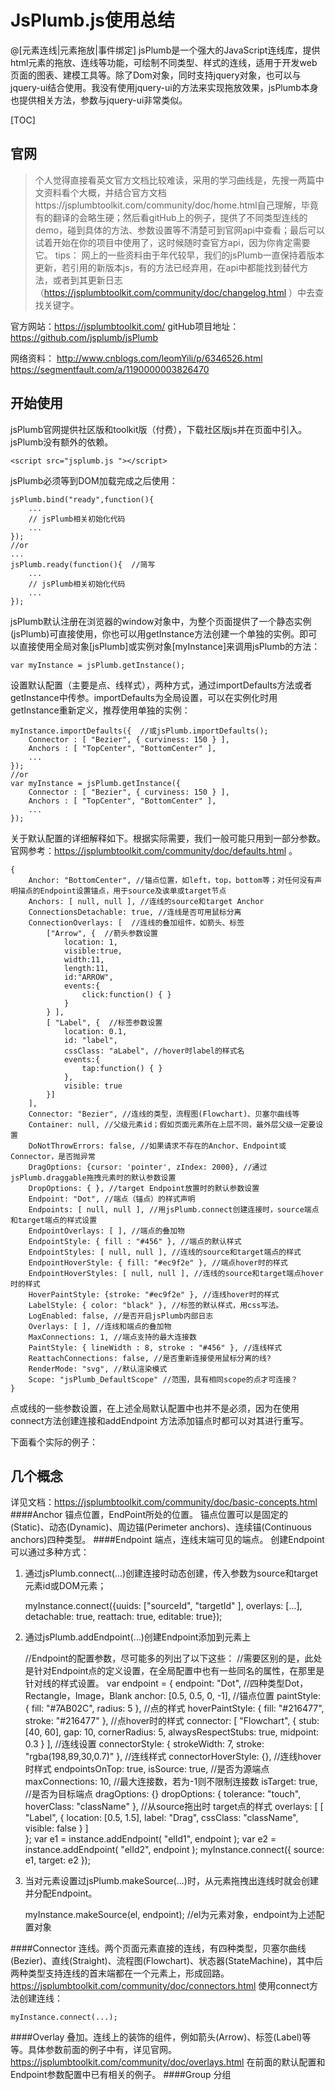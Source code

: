 # JsPlumb.js使用总结
@[元素连线|元素拖放|事件绑定]
        jsPlumb是一个强大的JavaScript连线库，提供html元素的拖放、连线等功能，可绘制不同类型、样式的连线，适用于开发web页面的图表、建模工具等。除了Dom对象，同时支持jquery对象，也可以与jquery-ui结合使用。我没有使用jquery-ui的方法来实现拖放效果，jsPlumb本身也提供相关方法，参数与jquery-ui非常类似。
        
[TOC]

## 官网
>个人觉得直接看英文官方文档比较难读，采用的学习曲线是，先搜一两篇中文资料看个大概，并结合官方文档https://jsplumbtoolkit.com/community/doc/home.html自己理解，毕竟有的翻译的会略生硬；然后看gitHub上的例子，提供了不同类型连线的demo，碰到具体的方法、参数设置等不清楚可到官网api中查看；最后可以试着开始在你的项目中使用了，这时候随时查官方api，因为你肯定需要它。
>tips： 网上的一些资料由于年代较早，我们的jsPlumb一直保持着版本更新，若引用的新版本js，有的方法已经弃用，在api中都能找到替代方法，或者到其更新日志（https://jsplumbtoolkit.com/community/doc/changelog.html ）中去查找关键字。

官方网站：https://jsplumbtoolkit.com/ 
gitHub项目地址：https://github.com/jsplumb/jsPlumb 

网络资料：
http://www.cnblogs.com/leomYili/p/6346526.html 
https://segmentfault.com/a/1190000003826470

                      

## 开始使用
jsPlumb官网提供社区版和toolkit版（付费），下载社区版js并在页面中引入。jsPlumb没有额外的依赖。

    <script src="jsplumb.js "></script>

jsPlumb必须等到DOM加载完成之后使用：
    
    jsPlumb.bind("ready",function(){
        ...
        // jsPlumb相关初始化代码
        ...
    });
    //or
    ...
    jsPlumb.ready(function(){  //简写
        ...
        // jsPlumb相关初始化代码
        ...
    });

jsPlumb默认注册在浏览器的window对象中，为整个页面提供了一个静态实例(jsPlumb)可直接使用，你也可以用getInstance方法创建一个单独的实例。即可以直接使用全局对象[jsPlumb]或实例对象[myInstance]来调用jsPlumb的方法：

    var myInstance = jsPlumb.getInstance();

设置默认配置（主要是点、线样式），两种方式，通过importDefaults方法或者getInstance中传参。importDefaults为全局设置，可以在实例化时用getInstance重新定义，推荐使用单独的实例：
 
    myInstance.importDefaults({  //或jsPlumb.importDefaults();
        Connector : [ "Bezier", { curviness: 150 } ],
        Anchors : [ "TopCenter", "BottomCenter" ],
        ...
    });
    //or
    var myInstance = jsPlumb.getInstance({
        Connector : [ "Bezier", { curviness: 150 } ],
        Anchors : [ "TopCenter", "BottomCenter" ],
        ...
    });

关于默认配置的详细解释如下。根据实际需要，我们一般可能只用到一部分参数。官网参考：https://jsplumbtoolkit.com/community/doc/defaults.html 。

    {
        Anchor: "BottomCenter", //锚点位置，如left，top，bottom等；对任何没有声明描点的Endpoint设置锚点，用于source及诶单或target节点
        Anchors: [ null, null ], //连线的source和target Anchor
        ConnectionsDetachable: true, //连线是否可用鼠标分离
        ConnectionOverlays: [  //连线的叠加组件，如箭头、标签
            ["Arrow", {  //箭头参数设置
                location: 1,
                visible:true,
                width:11,
                length:11,
                id:"ARROW",
                events:{
                    click:function() { }
                }
            } ],
            [ "Label", {  //标签参数设置
                location: 0.1,
                id: "label",
                cssClass: "aLabel", //hover时label的样式名
                events:{
                    tap:function() { }
                },
                visible: true
            }]
        ],
        Connector: "Bezier", //连线的类型，流程图(Flowchart)、贝塞尔曲线等
        Container: null, //父级元素id；假如页面元素所在上层不同，最外层父级一定要设置
        DoNotThrowErrors: false, //如果请求不存在的Anchor、Endpoint或Connector，是否抛异常
        DragOptions: {cursor: 'pointer', zIndex: 2000}, //通过jsPlumb.draggable拖拽元素时的默认参数设置
        DropOptions: { }, //target Endpoint放置时的默认参数设置
        Endpoint: "Dot", //端点（锚点）的样式声明
        Endpoints: [ null, null ], //用jsPlumb.connect创建连接时，source端点和target端点的样式设置
        EndpointOverlays: [ ], //端点的叠加物
        EndpointStyle: { fill : "#456" }, //端点的默认样式
        EndpointStyles: [ null, null ], //连线的source和target端点的样式
        EndpointHoverStyle: { fill: "#ec9f2e" }, //端点hover时的样式
        EndpointHoverStyles: [ null, null ], //连线的source和target端点hover时的样式
        HoverPaintStyle: {stroke: "#ec9f2e" }, //连线hover时的样式
        LabelStyle: { color: "black" }, //标签的默认样式，用css写法。
        LogEnabled: false, //是否开启jsPlumb内部日志
        Overlays: [ ], //连线和端点的叠加物
        MaxConnections: 1, //端点支持的最大连接数
        PaintStyle: { lineWidth : 8, stroke : "#456" }, //连线样式
        ReattachConnections: false, //是否重新连接使用鼠标分离的线?
        RenderMode: "svg", //默认渲染模式
        Scope: "jsPlumb_DefaultScope" //范围，具有相同scope的点才可连接？
    }

点或线的一些参数设置，在上述全局默认配置中也并不是必须，因为在使用connect方法创建连接和addEndpoint 方法添加锚点时都可以对其进行重写。

下面看个实际的例子：
    

## 几个概念
详见文档：https://jsplumbtoolkit.com/community/doc/basic-concepts.html 
####Anchor
锚点位置，EndPoint所处的位置。
锚点位置可以是固定的(Static)、动态(Dynamic)、周边锚(Perimeter anchors)、连续锚(Continuous anchors)四种类型。
####Endpoint
端点，连线末端可见的端点。
创建Endpoint可以通过多种方式：
1. 通过jsPlumb.connect(...)创建连接时动态创建，传入参数为source和target元素id或DOM元素；        
        
       
    myInstance.connect({uuids: ["sourceId", "targetId" ], overlays: [...],  detachable: true,  reattach: true, editable: true});
    
2. 通过jsPlumb.addEndpoint(...)创建Endpoint添加到元素上
        
   
    //Endpoint的配置参数，尽可能多的列出了以下这些：
    //需要区别的是，此处是针对Endpoint点的定义设置，在全局配置中也有一些同名的属性，在那里是针对线的样式设置。
    var endpoint = {
         endpoint: "Dot",  //四种类型Dot，Rectangle，Image，Blank 
         anchor: [0.5, 0.5, 0, -1],  //锚点位置
         paintStyle: { fill: "#7AB02C", radius: 5 },  //点的样式
         hoverPaintStyle: { fill: "#216477", stroke: "#216477" }, //点hover时的样式
         connector: [ "Flowchart", { stub: [40, 60], gap: 10, cornerRadius: 5, alwaysRespectStubs: true, midpoint: 0.3 } ],  //连线设置
         connectorStyle: { strokeWidth: 7, stroke: "rgba(198,89,30,0.7)" },  //连线样式
         connectorHoverStyle: {},  //连线hover时样式
         endpointsOnTop: true,
         isSource: true,  //是否为源端点
         maxConnections: 10,  //最大连接数，若为-1则不限制连接数
         isTarget: true,  //是否为目标端点
         dragOptions: {}
         dropOptions: { tolerance: "touch", hoverClass: "className" }, //从source拖出时 target点的样式
         overlays: [
             [ "Label", {
                    location: [0.5, 1.5],
                    label: "Drag",
                    cssClass: "className", 
                    visible: false
                } 
             ]    
    };
    var e1 = instance.addEndpoint( "elId1", endpoint );
    var e2 = instance.addEndpoint( "elId2", endpoint );
    myInstance.connect({ source: e1, target: e2 });
    
3. 当对元素设置过jsPlumb.makeSource(...)时，从元素拖拽出连线时就会创建并分配Endpoint。

    myInstance.makeSource(el, endpoint); //el为元素对象，endpoint为上述配置对象
    
####Connector
连线。两个页面元素直接的连线，有四种类型，贝塞尔曲线(Bezier)、直线(Straight)、流程图(Flowchart)、状态器(StateMachine)，其中后两种类型支持连线的首末端都在一个元素上，形成回路。
https://jsplumbtoolkit.com/community/doc/connectors.html
使用connect方法创建连线：

    myInstance.connect(...);

####Overlay
叠加。连线上的装饰的组件，例如箭头(Arrow)、标签(Label)等等。具体参数前面的例子中有，详见官网。
https://jsplumbtoolkit.com/community/doc/overlays.html 
在前面的默认配置和Endpoint参数配置中已有相关的例子。
####Group
分组


